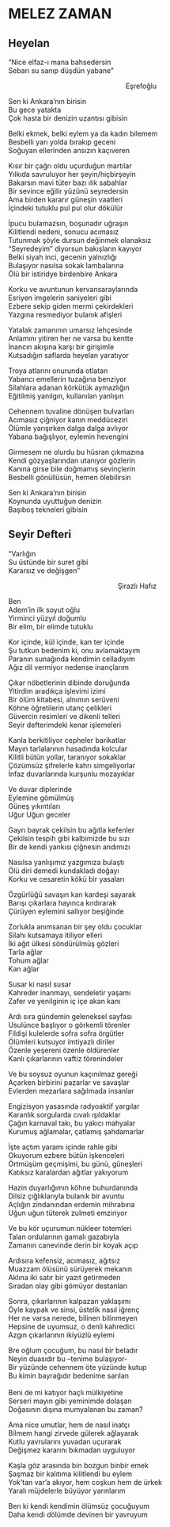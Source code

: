 # MELEZ ZAMAN

## Heyelan

“Nice elfaz-ı mana bahsedersin<br>
Sebarı su sanıp düşdün yabane”

<p style="width: 300px; text-align: right">Eşrefoğlu</p>

Sen ki Ankara’nın birisin<br>
Bu gece yatakta<br> 
Çok hasta bir denizin uzantısı gibisin

Belki ekmek, belki eylem ya da kadın bilemem<br>
Besbelli yarı yolda bırakıp geceni<br>
Soğuyan ellerinden ansızın kaçıveren

Kısır bir çağrı oldu uçurduğun martılar<br>
Yılkıda savruluyor her şeyin/hiçbirşeyin<br>
Bakarsın mavi tüter bazı ılık sabahlar<br>
Bir sevince eğilir yüzünü seyredersin<br>
Ama birden kararır güneşin vaatleri<br>
İçindeki tutuklu pul pul olur dökülür

İpucu bulamazsın, boşunadır uğraşın<br>
Kilitlendi nedeni, sonucu acımasız<br>
Tutunmak şöyle dursun değinmek olanaksız<br>
“Seyredeyim” diyorsun bakışların kayıyor<br>
Belki siyah inci, gecenin yalnızlığı<br>
Bulaşıyor nasılsa sokak lambalarına<br>
Ölü bir istiridye birdenbire Ankara

Korku ve avuntunun kervansaraylarında<br>
Esriyen imgelerin saniyeleri gibi<br>
Ezbere sekip giden mermi çekirdekleri<br>
Yazgına resmediyor bulanık afişleri

Yatalak zamanının umarsız lehçesinde<br>
Anlamını yitiren her ne varsa bu kentte<br>
İnancın akışına karşı bir girişimle<br>
Kutsadığın saflarda heyelan yaratıyor

Troya atlarını onurunda otlatan<br>
Yabancı emellerin tuzağına benziyor<br>
Silahlara adanan körkütük aymazlığın<br>
Eğitilmiş yanılgın, kullanılan yanlışın

Cehennem tuvaline dönüşen bulvarları<br>
Acımasız çiğniyor kanın meddüceziri<br>
Ölümle yarışırken dalga dalga avlıyor<br>
Yabana bağışlıyor, eylemin hevengini

Girmesem ne olurdu bu hüsran çıkmazına<br>
Kendi gözyaşlarından utanıyor gözlerin<br>
Kanına girse bile doğmamış sevinçlerin<br>
Besbelli gönüllüsün, hemen ölebilirsin

Sen ki Ankara’nın birisin<br>
Koynunda uyuttuğun denizin<br>
Başıboş tekneleri gibisin

## Seyir Defteri

“Varlığın<br>
Su üstünde bir suret gibi<br>
Kararsız ve değişgen”

<p style="width: 300px; text-align: right">Şirazlı Hafız</p>
                 
Ben<br> 
Adem’in ilk soyut oğlu<br>
Yirminci yüzyıl doğumlu<br>
Bir elim, bir elimde tutuklu

Kor içinde, kül içinde, kan ter içinde<br>
Şu tutkun bedenim ki, onu avlamaktayım<br>
Paranın sunağında kendimin celladıyım<br>
Ağız dil vermiyor nedense inançlarım<br>

Çıkar nöbetlerinin dibinde doruğunda<br>
Yitirdim aradıkça işlevimi izimi<br>
Bir ölüm kitabesi, alnımın serüveni<br>
Köhne öğretilerin utanç çelikleri<br>
Güvercin resimleri ve dikenli telleri<br>
Seyir defterimdeki kenar işlemeleri

Kanla berkitiliyor cepheler barikatlar<br>
Mayın tarlalarının hasadında kolcular<br>
Kilitli bütün yollar, taranıyor sokaklar<br>
Çözümsüz şifrelerle kahrı simgeliyorlar<br>
İnfaz duvarlarında kurşunlu mozayıklar

Ve duvar diplerinde<br> 
Eylemine gömülmüş<br>
Güneş yıkıntıları<br>
Uğur Uğun geceler

Gayrı bayrak çekilsin bu ağıtla kefenler<br>
Çekilsin tespih gibi kalbimizde bu sızı<br>
Bir de kendi yankısı çiğnesin andımızı

Nasılsa yanlışımız yazgımıza bulaştı<br>
Ölü diri demedi kundakladı doğayı<br>
Korku ve cesaretin kökü bir yasaları

Özgürlüğü savaşın kan kardeşi sayarak<br>
Barışı çıkarlara hayınca kırdırarak<br>
Çürüyen eylemini sallıyor beşiğinde

Zorlukla anımsanan bir şey oldu çocuklar<br>
Silahı kutsamaya itiliyor elleri<br>
İki ağıt ülkesi söndürülmüş gözleri<br>
Tarla ağlar<br>
Tohum ağlar<br>
Kan ağlar

Susar ki nasıl susar<br>
Kahreder inanmayı, sendeletir yaşamı<br>
Zafer ve yenilginin iç içe akan kanı

Ardı sıra gündemin geleneksel sayfası<br>
Usulünce başlıyor o görkemli törenler<br>
Fildişi kulelerde sofra sofra örgütler<br>
Ölümleri kutsuyor imtiyazlı diriler<br>
Özenle yeşereni özenle öldürenler<br>
Kanlı çıkarlarının vaftiz törenindeler

Ve bu soysuz oyunun kaçınılmaz gereği<br>
Açarken birbirini pazarlar ve savaşlar<br>
Evlerden mezarlara sağılmada insanlar

Engizisyon yasasında radyoaktif yargılar<br>
Karanlık sorgularda cıvalı ışıldaklar<br>
Çağın karnaval takı, bu yakıcı mahyalar<br>
Kurumuş ağlamalar, çatlamış şahdamarlar

İşte açtım yaramı içinde rahle gibi<br>
Okuyorum ezbere bütün işkenceleri<br>
Örtmüşüm geçmişimi, bu günü, güneşleri<br>
Katıksız karalardan ağıtlar yakıyorum

Hazin duyarlığımın köhne buhurdanında<br>
Dilsiz çığlıklarıyla bulanık bir avuntu<br>
Açlığın zindanından erdemin mihrabına<br>
Uğun uğun tüterek zulmeti emziriyor

Ve bu kör uçurumun nükleer totemleri<br>
Talan ordularının gamalı gazabıyla<br>
Zamanın canevinde derin bir koyak açıp

Ardısıra kefensiz, acımasız, ağıtsız<br>
Muazzam ölüsünü sürüyerek mekanın<br>
Aklına iki satır bir yazıt getirmeden<br>
Sıradan olay gibi gömüyor destanları<br>

Sonra, çıkarlarının kalpazan yaklaşımı<br>
Öyle kaypak ve sinsi, üstelik nasıl iğrenç<br>
Her ne varsa nerede, bilinen bilinmeyen<br>
Hepsine de uyumsuz, o denli kahredici<br>
Azgın çıkarlarının ikiyüzlü eylemi

Bre oğlum çocuğum, bu nasıl bir beladır<br>
Neyin duasıdır bu –tenime bulaşıyor-<br>
Bir yüzünde cehennem öte yüzünde kutup<br>
Bu kimin bayrağıdır bedenime sarılan<br><br>
Beni de mi katıyor haçlı mülkiyetine<br>
Serseri mayın gibi yeminimde dolaşan<br>
Doğasının dışına mumyalanan bu zaman?

Ama nice umutlar, hem de nasıl inatçı<br>
Bilmem hangi zirvede gülerek ağlayarak<br>
Kutlu yavrularını yuvadan uçurarak<br>
Değişmez kararını bıkmadan uyguluyor<br>

Kaşla göz arasında bin bozgun binbir emek<br>
Şaşmaz bir kalıtıma kilitlendi bu eylem<br> 
Yok’tan var’a akıyor, hem coşkun hem de ürkek<br>
Yaralı müjdelerle büyüyor yarınlarım

Ben ki kendi kendimin ölümsüz çocuğuyum<br>
Daha kendi dölümde devinen bir yavruyum
